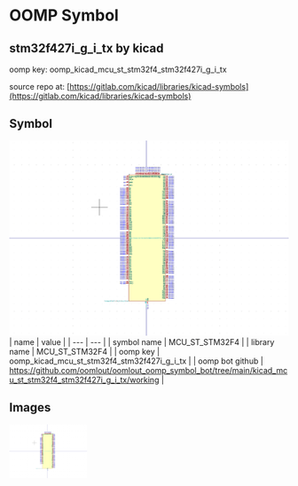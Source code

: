 # OOMP Symbol  
## stm32f427i_g_i_tx  by kicad  
  
oomp key: oomp_kicad_mcu_st_stm32f4_stm32f427i_g_i_tx  
  
source repo at: [https://gitlab.com/kicad/libraries/kicad-symbols](https://gitlab.com/kicad/libraries/kicad-symbols)  
## Symbol  
  
[![working.png](working_600.png)](working.png)  
| name | value | 
| --- | --- | 
| symbol name | MCU_ST_STM32F4 | 
| library name | MCU_ST_STM32F4 | 
| oomp key | oomp_kicad_mcu_st_stm32f4_stm32f427i_g_i_tx | 
| oomp bot github | https://github.com/oomlout/oomlout_oomp_symbol_bot/tree/main/kicad_mcu_st_stm32f4_stm32f427i_g_i_tx/working | 
## Images  
  
[![working.png](working_140.png)](working.png)  
